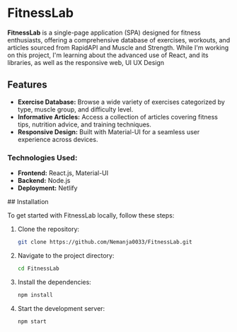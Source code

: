 <h1>FitnessLab</h1>

<p><b>FitnessLab</b> is a single-page application (SPA) designed for fitness enthusiasts, offering a comprehensive database of exercises, workouts, and articles sourced from RapidAPI and Muscle and Strength.
While I'm working on this project, I'm learning about the advanced use of React, and its libraries, as well as the responsive web, UI UX Design
</p>

## Features

- **Exercise Database:** Browse a wide variety of exercises categorized by type, muscle group, and difficulty level.
- **Informative Articles:** Access a collection of articles covering fitness tips, nutrition advice, and training techniques.
- **Responsive Design:** Built with Material-UI for a seamless user experience across devices.

<h3>
  Technologies Used:
</h3>

<ul>
  <li><b>Frontend:</b> React.js, Material-UI</li>
  <li><b>Backend:</b> Node.js</li>
   <li><b>Deployment:</b> Netlify</li>
</ul>
## Installation

To get started with FitnessLab locally, follow these steps:

1. Clone the repository:
   ```bash
   git clone https://github.com/Nemanja0033/FitnessLab.git
2. Navigate to the project directory:
   ```bash
   cd FitnessLab
3. Install the dependencies:
   ```bash
   npm install
4. Start the development server:
   ```bash
   npm start
